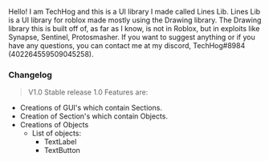 Hello! I am TechHog and this is a UI library I made called Lines Lib. 
Lines Lib is a UI library for roblox made mostly using the Drawing library. The Drawing library this is built off of, as far as I know, is not in Roblox, but in exploits
like Synapse, Sentinel, Protosmasher.
If you want to suggest anything or if you have any questions, you can contact me at my discord, TechHog#8984 (402264559509045258).

### __Changelog__

> V1.0
> Stable release 1.0
> Features are: 
- Creations of GUI's which contain Sections.
- Creation of Section's which contain Objects.
- Creations of Objects
  - List of objects: 
    - TextLabel
    - TextButton

